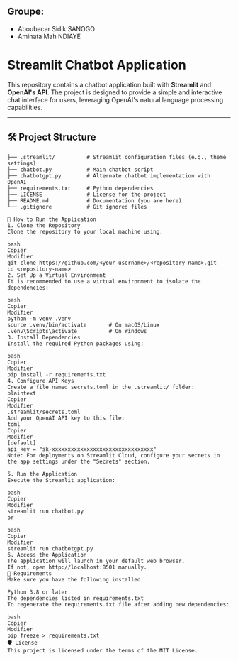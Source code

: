 
## Groupe:
* Aboubacar Sidik SANOGO
* Aminata Mah NDIAYE

# Streamlit Chatbot Application

This repository contains a chatbot application built with **Streamlit** and **OpenAI's API**. The project is designed to provide a simple and interactive chat interface for users, leveraging OpenAI's natural language processing capabilities.

---

## 🛠️ Project Structure

```plaintext
├── .streamlit/          # Streamlit configuration files (e.g., theme settings)
├── chatbot.py           # Main chatbot script
├── chatbotgpt.py        # Alternate chatbot implementation with OpenAI
├── requirements.txt     # Python dependencies
├── LICENSE              # License for the project
├── README.md            # Documentation (you are here)
└── .gitignore           # Git ignored files

🚀 How to Run the Application
1. Clone the Repository
Clone the repository to your local machine using:

bash
Copier
Modifier
git clone https://github.com/<your-username>/<repository-name>.git
cd <repository-name>
2. Set Up a Virtual Environment
It is recommended to use a virtual environment to isolate the dependencies:

bash
Copier
Modifier
python -m venv .venv
source .venv/bin/activate       # On macOS/Linux
.venv\Scripts\activate          # On Windows
3. Install Dependencies
Install the required Python packages using:

bash
Copier
Modifier
pip install -r requirements.txt
4. Configure API Keys
Create a file named secrets.toml in the .streamlit/ folder:
plaintext
Copier
Modifier
.streamlit/secrets.toml
Add your OpenAI API key to this file:
toml
Copier
Modifier
[default]
api_key = "sk-xxxxxxxxxxxxxxxxxxxxxxxxxxxxxxxx"
Note: For deployments on Streamlit Cloud, configure your secrets in the app settings under the "Secrets" section.

5. Run the Application
Execute the Streamlit application:

bash
Copier
Modifier
streamlit run chatbot.py
or

bash
Copier
Modifier
streamlit run chatbotgpt.py
6. Access the Application
The application will launch in your default web browser.
If not, open http://localhost:8501 manually.
📄 Requirements
Make sure you have the following installed:

Python 3.8 or later
The dependencies listed in requirements.txt
To regenerate the requirements.txt file after adding new dependencies:

bash
Copier
Modifier
pip freeze > requirements.txt
🛡️ License
This project is licensed under the terms of the MIT License.

